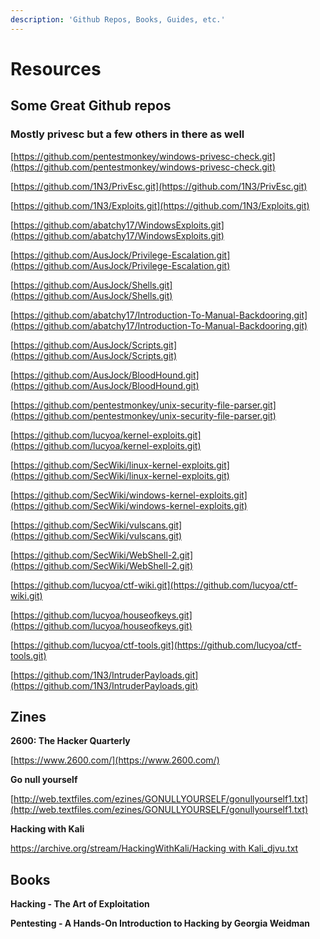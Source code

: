 ```yaml
---
description: 'Github Repos, Books, Guides, etc.'
---
```


# Resources

## Some Great Github repos

### Mostly privesc but a few others in there as well

[https://github.com/pentestmonkey/windows-privesc-check.git](https://github.com/pentestmonkey/windows-privesc-check.git)

[https://github.com/1N3/PrivEsc.git](https://github.com/1N3/PrivEsc.git)

[https://github.com/1N3/Exploits.git](https://github.com/1N3/Exploits.git)

[https://github.com/abatchy17/WindowsExploits.git](https://github.com/abatchy17/WindowsExploits.git)

[https://github.com/AusJock/Privilege-Escalation.git](https://github.com/AusJock/Privilege-Escalation.git)

[https://github.com/AusJock/Shells.git](https://github.com/AusJock/Shells.git)

[https://github.com/abatchy17/Introduction-To-Manual-Backdooring.git](https://github.com/abatchy17/Introduction-To-Manual-Backdooring.git)

[https://github.com/AusJock/Scripts.git](https://github.com/AusJock/Scripts.git)

[https://github.com/AusJock/BloodHound.git](https://github.com/AusJock/BloodHound.git)

[https://github.com/pentestmonkey/unix-security-file-parser.git](https://github.com/pentestmonkey/unix-security-file-parser.git)

[https://github.com/lucyoa/kernel-exploits.git](https://github.com/lucyoa/kernel-exploits.git)

[https://github.com/SecWiki/linux-kernel-exploits.git](https://github.com/SecWiki/linux-kernel-exploits.git)

[https://github.com/SecWiki/windows-kernel-exploits.git](https://github.com/SecWiki/windows-kernel-exploits.git)

[https://github.com/SecWiki/vulscans.git](https://github.com/SecWiki/vulscans.git)

[https://github.com/SecWiki/WebShell-2.git](https://github.com/SecWiki/WebShell-2.git)

[https://github.com/lucyoa/ctf-wiki.git](https://github.com/lucyoa/ctf-wiki.git)

[https://github.com/lucyoa/houseofkeys.git](https://github.com/lucyoa/houseofkeys.git)

[https://github.com/lucyoa/ctf-tools.git](https://github.com/lucyoa/ctf-tools.git)

[https://github.com/1N3/IntruderPayloads.git](https://github.com/1N3/IntruderPayloads.git)

## Zines

**2600: The Hacker Quarterly**

[https://www.2600.com/](https://www.2600.com/)

**Go null yourself**

[http://web.textfiles.com/ezines/GONULLYOURSELF/gonullyourself1.txt](http://web.textfiles.com/ezines/GONULLYOURSELF/gonullyourself1.txt)

**Hacking with Kali**

[https://archive.org/stream/HackingWithKali/Hacking with Kali\_djvu.txt](https://archive.org/stream/HackingWithKali/Hacking%20with%20Kali_djvu.txt)

## Books

**Hacking - The Art of Exploitation**

**Pentesting - A Hands-On Introduction to Hacking by Georgia Weidman**

